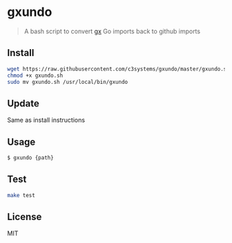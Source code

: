 # gxundo

> A bash script to convert [gx](https://github.com/whyrusleeping/gx-go) Go imports back to github imports

## Install

```bash
wget https://raw.githubusercontent.com/c3systems/gxundo/master/gxundo.sh
chmod +x gxundo.sh
sudo mv gxundo.sh /usr/local/bin/gxundo
```

## Update

Same as install instructions

## Usage

```bash
$ gxundo {path}
```

## Test

```bash
make test
```

## License

MIT
